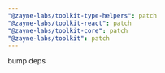 ```yaml
---
"@zayne-labs/toolkit-type-helpers": patch
"@zayne-labs/toolkit-react": patch
"@zayne-labs/toolkit-core": patch
"@zayne-labs/toolkit": patch
---
```


bump deps
